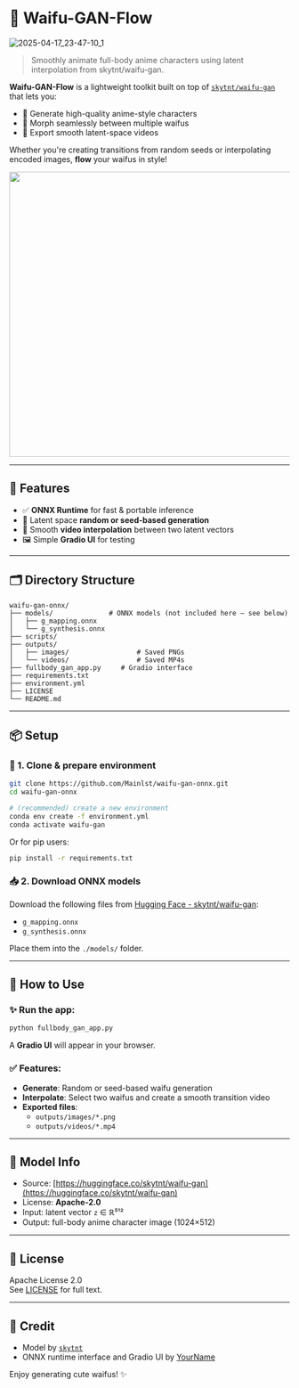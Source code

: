 # 🌊 Waifu-GAN-Flow
![2025-04-17_23-47-10_1](https://github.com/user-attachments/assets/6b0e7113-a6eb-4bdb-9922-7c64456fad73)

> Smoothly animate full-body anime characters using latent interpolation from skytnt/waifu-gan.

**Waifu-GAN-Flow** is a lightweight toolkit built on top of [`skytnt/waifu-gan`](https://huggingface.co/skytnt/waifu-gan) that lets you:
- 🎨 Generate high-quality anime-style characters
- 🔁 Morph seamlessly between multiple waifus
- 🎥 Export smooth latent-space videos

Whether you're creating transitions from random seeds or interpolating encoded images, **flow** your waifus in style!

<p align="center">
  <img src="https://huggingface.co/skytnt/waifu-gan/resolve/main/sample.png" width="512"/>
</p>

---

## 🚀 Features

- ✅ **ONNX Runtime** for fast & portable inference
- 🎲 Latent space **random or seed-based generation**
- 🎥 Smooth **video interpolation** between two latent vectors
- 🖼 Simple **Gradio UI** for testing

---

## 🗂 Directory Structure

```
waifu-gan-onnx/
├── models/              # ONNX models (not included here — see below)
│   ├── g_mapping.onnx
│   └── g_synthesis.onnx
├── scripts/
├── outputs/
│   ├── images/                 # Saved PNGs
│   └── videos/                 # Saved MP4s
├── fullbody_gan_app.py     # Gradio interface
├── requirements.txt
├── environment.yml
├── LICENSE
└── README.md
```

---

## 📦 Setup

### 🔧 1. Clone & prepare environment
```bash
git clone https://github.com/Mainlst/waifu-gan-onnx.git
cd waifu-gan-onnx

# (recommended) create a new environment
conda env create -f environment.yml
conda activate waifu-gan
```

Or for pip users:
```bash
pip install -r requirements.txt
```

### 📥 2. Download ONNX models

Download the following files from [Hugging Face - skytnt/waifu-gan](https://huggingface.co/skytnt/waifu-gan):

- `g_mapping.onnx`
- `g_synthesis.onnx`

Place them into the `./models/` folder.

---

## 🌟 How to Use

### ✨ Run the app:
```bash
python fullbody_gan_app.py
```

A **Gradio UI** will appear in your browser.

### ✅ Features:

- **Generate**: Random or seed-based waifu generation
- **Interpolate**: Select two waifus and create a smooth transition video
- **Exported files**:
  - `outputs/images/*.png`
  - `outputs/videos/*.mp4`

---

## 🧠 Model Info

- Source: [https://huggingface.co/skytnt/waifu-gan](https://huggingface.co/skytnt/waifu-gan)
- License: **Apache-2.0**
- Input: latent vector `z` ∈ ℝ⁵¹²
- Output: full-body anime character image (1024×512)

---

## 📄 License

Apache License 2.0  
See [LICENSE](LICENSE) for full text.

---

## 💖 Credit

- Model by [`skytnt`](https://huggingface.co/skytnt)
- ONNX runtime interface and Gradio UI by [YourName](https://github.com/yourname)

Enjoy generating cute waifus! ✨
